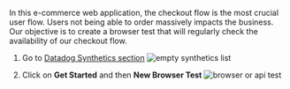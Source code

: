 In this e-commerce web application, the checkout flow is the most crucial user flow. Users not being able to order massively impacts the business. Our objective is to create a browser test that will regularly check the availability of our checkout flow.

1. Go to [Datadog Synthetics section](https://app.datadoghq.com/synthetics/list) ![empty synthetics list](https://p-qKFgO2.t2.n0.cdn.getcloudapp.com/items/jkuQbbJ7/Image%202020-07-21%20at%203.07.30%20PM.png?v=c6dc1df341334669a0cb6fb71ab6ce8e)

2. Click on **Get Started** and then **New Browser Test** ![browser or api test](https://p-qKFgO2.t2.n0.cdn.getcloudapp.com/items/RBuqQQPZ/Image%202020-07-21%20at%203.07.44%20PM.png?v=08b0acb2e08da33afd3e2c43eb6f271a)
